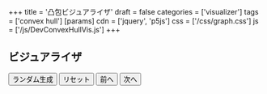 +++
title = '凸包ビジュアライザ'
draft = false
categories = ['visualizer']
tags = ['convex hull']
[params]
    cdn = ['jquery', 'p5js']
    css = ['/css/graph.css']
    js = ['/js/DevConvexHullVis.js']
+++

## ビジュアライザ

<div class="container">
  <div id="canvas-hole"></div>
  <button class="alg-btn" id="random">ランダム生成</button>
  <button class="alg-btn" id="reset">リセット</button>
  <button class="alg-btn" id="prev">前へ</button>
  <button class="alg-btn" id="next">次へ</button>
</div>
